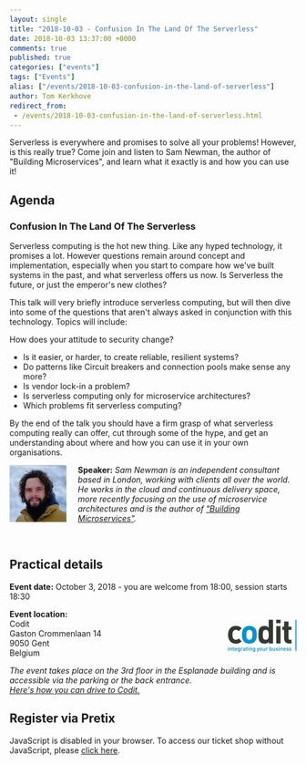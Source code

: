 ```yaml
---
layout: single
title: "2018-10-03 - Confusion In The Land Of The Serverless"
date: 2018-10-03 13:37:00 +0000
comments: true
published: true
categories: ["events"]
tags: ["Events"]
alias: ["/events/2018-10-03-confusion-in-the-land-of-serverless"]
author: Tom Kerkhove
redirect_from:
 - /events/2018-10-03-confusion-in-the-land-of-serverless.html
---
```


Serverless is everywhere and promises to solve all your problems! However, is this really true? Come join and listen to Sam Newman, the author of "Building Microservices", and learn what it exactly is and how you can use it!

## Agenda

### Confusion In The Land Of The Serverless
Serverless computing is the hot new thing. Like any hyped technology, it promises a lot. However questions remain around concept and implementation, especially when you start to compare how we've built systems in the past, and what serverless offers us now. Is Serverless the future, or just the emperor's new clothes?

This talk will very briefly introduce serverless computing, but will then dive into some of the questions that aren't always asked in conjunction with this technology. Topics will include:

How does your attitude to security change?
- Is it easier, or harder, to create reliable, resilient systems?
- Do patterns like Circuit breakers and connection pools make sense any more?
- Is vendor lock-in a problem?
- Is serverless computing only for microservice architectures?
- Which problems fit serverless computing?

By the end of the talk you should have a firm grasp of what serverless computing really can offer, cut through some of the hype, and get an understanding about where and how you can use it in your own organisations.

<img src="/assets/media/speakers/sam-newman.png" alt="Sam Newman" align="left" height="100" width="100" style="margin-right: 20px;">**Speaker:** *Sam Newman is an independent consultant based in London, working with clients all over the world. He works in the cloud and continuous delivery space, more recently focusing on the use of microservice architectures and is the author of ["Building Microservices"](https://samnewman.io/books/building_microservices/).*

<br />

## Practical details

**Event date:** October 3, 2018 - you are welcome from 18:00, session starts 18:30

**Event location:**<br />
<img width="120" height="60" align="right" alt="" src="/assets/media/sponsors/logo-codit.jpg">Codit<br />
Gaston Crommenlaan 14<br />
9050 Gent<br />
Belgium

*The event takes place on the 3rd floor in the Esplanade building and is accessible via the parking or the back entrance.<br />
[Here's how you can drive to Codit.](../../../../assets/media/documents/driving-to-codit.pdf)*

## Register via Pretix
<link rel="stylesheet" type="text/css" href="https://pretix.eu/azug/20181003/widget/v1.css">
<script type="text/javascript" src="https://pretix.eu/widget/v1.en.js" async></script>
<pretix-widget event="https://pretix.eu/azug/20181003/"></pretix-widget>
<noscript>
   <div class="pretix-widget">
        <div class="pretix-widget-info-message">
            JavaScript is disabled in your browser. To access our ticket shop without JavaScript, please <a target="_blank" rel="noopener" href="https://pretix.eu/azug/20181003/">click here</a>.
        </div>
    </div>
</noscript>
